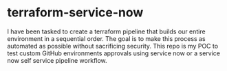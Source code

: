 # terraform-service-now
I have been tasked to create a terraform pipeline that builds our entire environment in a sequential order. The goal is to make this process as automated as possible without sacrificing security. This repo is my POC to test custom GitHub environments approvals using service now or a service now self service pipeline workflow.
